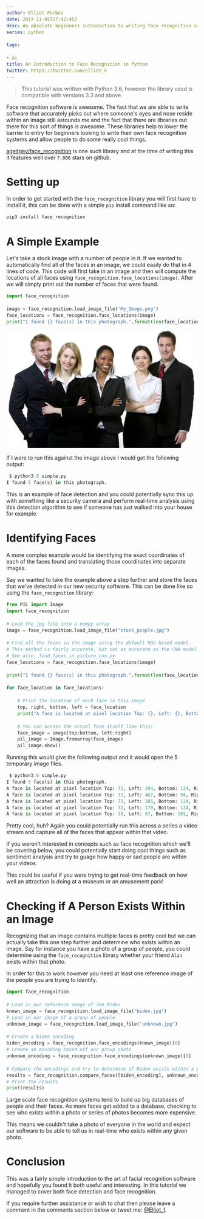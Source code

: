 ```yaml
---
author: Elliot Forbes
date: 2017-11-05T17:42:45Z
desc: An absolute beginners introduction to writing face recognition software in Python
series: python

tags:

- ai
title: An Introduction to Face Recognition in Python
twitter: https://twitter.com/Elliot_F
---
```


> This tutorial was written with Python 3.6, however the library used is compatible with versions 3.3 and above.

Face recognition software is awesome. The fact that we are able to write software that accurately picks out where someone's eyes and nose reside within an image still astounds me and the fact that there are libraries out there for this sort of things is awesome. These libraries help to lower the barrier to entry for beginners looking to write their own face recognition systems and allow people to do some really cool things.

[ageitgey/face_recognition](https://github.com/ageitgey/face_recognition) is one such library and at the time of writing this it features well over `7,000` stars on github.

# Setting up

In order to get started with the `face_recognition` library you will first have to install it, this can be done with a simple `pip` install command like so:

```py
pip3 install face_recognition
```

# A Simple Example

Let's take a stock image with a number of people in it. If we wanted to automatically find all of the faces in an image, we could easily do that in 4 lines of code. This code will first take in an image and then will compute the locations of all faces using `face_recognition.face_locations(image)`. After we will simply print out the number of faces that were found.

```py
import face_recognition

image = face_recognition.load_image_file("My_Image.png")
face_locations = face_recognition.face_locations(image)
print("I found {} face(s) in this photograph.".format(len(face_locations)))
``` 

![stock photo](/images/stock_people.jpg)

If I were to run this against the image above I would get the following output:

```py
 $ python3.6 simple.py
I found 5 face(s) in this photograph.
```

This is an example of face detection and you could potentially sync this up with something like a security camera and perform real-time analysis using this detection algorithm to see if someone has just walked into your house for example. 

# Identifying Faces

A more complex example would be identifying the exact coordinates of each of the faces found and translating those coordinates into separate images. 

Say we wanted to take the example above a step further and store the faces that we've detected in our new security software. This can be done like so using the `face_recognition` library:

```py
from PIL import Image
import face_recognition

# Load the jpg file into a numpy array
image = face_recognition.load_image_file("stock_people.jpg")

# Find all the faces in the image using the default HOG-based model.
# This method is fairly accurate, but not as accurate as the CNN model and not GPU accelerated.
# See also: find_faces_in_picture_cnn.py
face_locations = face_recognition.face_locations(image)

print("I found {} face(s) in this photograph.".format(len(face_locations)))

for face_location in face_locations:

    # Print the location of each face in this image
    top, right, bottom, left = face_location
    print("A face is located at pixel location Top: {}, Left: {}, Bottom: {}, Right: {}".format(top, left, bottom, right))

    # You can access the actual face itself like this:
    face_image = image[top:bottom, left:right]
    pil_image = Image.fromarray(face_image)
    pil_image.show()
```

Running this would give the following output and it would open the 5 temporary image files.

```py
 $ python3.6 simple.py
I found 5 face(s) in this photograph.
A face is located at pixel location Top: 72, Left: 394, Bottom: 124, Right: 446
A face is located at pixel location Top: 32, Left: 467, Bottom: 94, Right: 529
A face is located at pixel location Top: 72, Left: 285, Bottom: 124, Right: 337
A face is located at pixel location Top: 72, Left: 170, Bottom: 124, Right: 222
A face is located at pixel location Top: 39, Left: 87, Bottom: 101, Right: 149
```

Pretty cool, huh? Again you could potentially run this across a series a video stream and capture all of the faces that appear within that video. 

If you weren't interested in concepts such as face recognition which we'll be covering below, you could potentially start doing cool things such as sentiment analysis and try to guage how happy or sad people are within your videos.

This could be useful if you were trying to get real-time feedback on how well an attraction is doing at a museum or an amusement park!

# Checking if A Person Exists Within an Image

Recognizing that an image contains multiple faces is pretty cool but we can actually take this one step further and determine who exists within an image. Say for instance you have a photo of a group of people, you could determine using the `face_recognition` library whether your friend `Alan` exists within that photo. 

In order for this to work however you need at least one reference image of the people you are trying to identify.

```py
import face_recognition

# Load in our reference image of Joe Biden
known_image = face_recognition.load_image_file("biden.jpg")
# Load in our image of a group of people
unknown_image = face_recognition.load_image_file("unknown.jpg")

# Create a biden encoding
biden_encoding = face_recognition.face_encodings(known_image)[0]
# create an encoding based off our group photo
unknown_encoding = face_recognition.face_encodings(unknown_image)[0]

# Compare the encodings and try to determine if Biden exists within a photo
results = face_recognition.compare_faces([biden_encoding], unknown_encoding)
# Print the results
print(results)
```

Large scale face recognition systems tend to build up big databases of people and their faces. As more faces get added to a database, checking to see who exists within a photo or series of photos becomes more expensive. 

This means we couldn't take a photo of everyone in the world and expect our software to be able to tell us in real-time who exists within any given photo. 

# Conclusion

This was a fairly simple introduction to the art of facial recognition software and hopefully you found it both useful and interesting. In this tutorial we managed to cover both face detection and face recognition. 

If you require further assistance or wish to chat then please leave a comment in the comments section below or tweet me: [@Elliot_f](https://twitter.com/elliot_f).